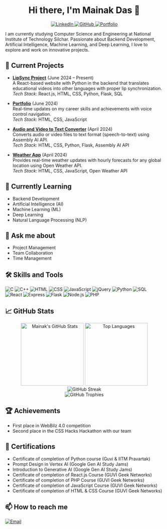 <div align="center">
  <h1>Hi there, I'm Mainak Das 👋</h1>
</div>

<div align="center">
  <a href="https://linkedin.com/mainakdasnits/">
    <img src="https://img.shields.io/badge/LinkedIn-0A66C2?style=for-the-badge&logo=linkedin&logoColor=white" alt="LinkedIn">
  </a>
  <a href="https://github.com/tech-hunter-mainak/">
    <img src="https://img.shields.io/badge/GitHub-181717?style=for-the-badge&logo=github&logoColor=white" alt="GitHub">
  </a>
  <a href="https://mainak-das-portfolio.netlify.app/">
    <img src="https://img.shields.io/badge/Portfolio-000000?style=for-the-badge&logo=portfolio&logoColor=white" alt="Portfolio">
  </a>
</div>

I am currently studying Computer Science and Engineering at National Institute of Technology Silchar. Passionate about Backend Development, Artificial Intelligence, Machine Learning, and Deep Learning, I love to explore and work on innovative projects.

## 🔭 Current Projects
- **[LipSync Project](https://lipsync.in)** (June 2024 – Present)  
  A React-based website with Python in the backend that translates educational videos into other languages with proper lip synchronization.  
  *Tech Stack*: React.js, HTML, CSS, Python, Flask, SQL

- **[Portfolio](https://github.com/tech-hunter-mainak/portfolio)** (June 2024)  
  Real-time updates on my career skills and achievements with voice control navigation.  
  *Tech Stack*: HTML, CSS, JavaScript

- **[Audio and Video to Text Converter](https://github.com/tech-hunter-mainak/ai-empowered-tools)** (April 2024)  
  Converts audio or video files to text format (speech-to-text) using Assembly AI API.  
  *Tech Stack*: HTML, CSS, Python, Flask, Assembly AI API

- **[Weather App](https://github.com/tech-hunter-mainak/weather-app-onlyjs)** (April 2024)  
  Provides real-time weather updates with hourly forecasts for any global location using Open Weather API.  
  *Tech Stack*: HTML, CSS, JavaScript, Open Weather API

## 🌱 Currently Learning
- Backend Development
- Artificial Intelligence (AI)
- Machine Learning (ML)
- Deep Learning
- Natural Language Processing (NLP)

## 💬 Ask me about
- Project Management
- Team Collaboration
- Time Management

## 🛠 Skills and Tools
![C](https://img.shields.io/badge/C-A8B9CC?style=for-the-badge&logo=c&logoColor=white)
![C++](https://img.shields.io/badge/C++-00599C?style=for-the-badge&logo=cplusplus&logoColor=white)
![HTML](https://img.shields.io/badge/HTML-E34F26?style=for-the-badge&logo=html5&logoColor=white)
![CSS](https://img.shields.io/badge/CSS-1572B6?style=for-the-badge&logo=css3&logoColor=white)
![JavaScript](https://img.shields.io/badge/JavaScript-F7DF1E?style=for-the-badge&logo=javascript&logoColor=black)
![jQuery](https://img.shields.io/badge/jQuery-0769AD?style=for-the-badge&logo=jquery&logoColor=white)
![Python](https://img.shields.io/badge/Python-3776AB?style=for-the-badge&logo=python&logoColor=white)
![SQL](https://img.shields.io/badge/SQL-4479A1?style=for-the-badge&logo=sql&logoColor=white)
![React](https://img.shields.io/badge/React-20232A?style=for-the-badge&logo=react&logoColor=61DAFB)
![Express](https://img.shields.io/badge/Express-000000?style=for-the-badge&logo=express&logoColor=white)
![Flask](https://img.shields.io/badge/Flask-000000?style=for-the-badge&logo=flask&logoColor=white)
![Node.js](https://img.shields.io/badge/Node.js-339933?style=for-the-badge&logo=nodedotjs&logoColor=white)
![PHP](https://img.shields.io/badge/PHP-777BB4?style=for-the-badge&logo=php&logoColor=white)

## 📈 GitHub Stats
<div align="center">
  <img src="https://github-readme-stats.vercel.app/api?username=tech-hunter-mainak&show_icons=true&theme=radical" alt="Mainak's GitHub Stats" height="200">
  <img src="https://github-readme-stats.vercel.app/api/top-langs/?username=tech-hunter-mainak&layout=compact&theme=radical" alt="Top Languages" height="200">
</div>

<div align="center">
  <img src="https://github-readme-streak-stats.herokuapp.com/?user=tech-hunter-mainak&theme=radical" alt="GitHub Streak">
</div>

<div align="center">
  <img src="https://github-profile-trophy.vercel.app/?username=tech-hunter-mainak&theme=radical" alt="GitHub Trophies">
</div>

## 🏆 Achievements
- First place in WebBilz 4.0 competition
- Second place in the CSS Hacks Hackathon with our team

## 📜 Certifications
- Certificate of completion of Python course (Guvi & IITM Pravartak)
- Prompt Design in Vertex AI (Google Gen AI Study Jams)
- Introduction to Generative AI (Google Gen AI Study Jams)
- Certificate of completion of React.js Course (GUVI Geek Networks)
- Certificate of completion of PHP Course (GUVI Geek Networks)
- Certificate of completion of JavaScript Course (GUVI Geek Networks)
- Certificate of completion of HTML & CSS Course (GUVI Geek Networks)

## 📫 How to reach me
[![Email](https://img.shields.io/badge/Email-D14836?style=for-the-badge&logo=gmail&logoColor=white)](mailto:mainakdas.dev@gmail.com)


<!--
**tech-hunter-mainak/tech-hunter-mainak** is a ✨ _special_ ✨ repository because its `README.md` (this file) appears on your GitHub profile.

Here are some ideas to get you started:

- 🔭 I’m currently working on ...
- 🌱 I’m currently learning ...
- 👯 I’m looking to collaborate on ...
- 🤔 I’m looking for help with ...
- 💬 Ask me about ...
- 📫 How to reach me: ...
- 😄 Pronouns: ...
- ⚡ Fun fact: ...
-->

